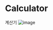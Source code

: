 # Calculator
계산기
![image](https://user-images.githubusercontent.com/112944851/215023030-343a3cff-3367-462f-8448-0399450f464c.png)
